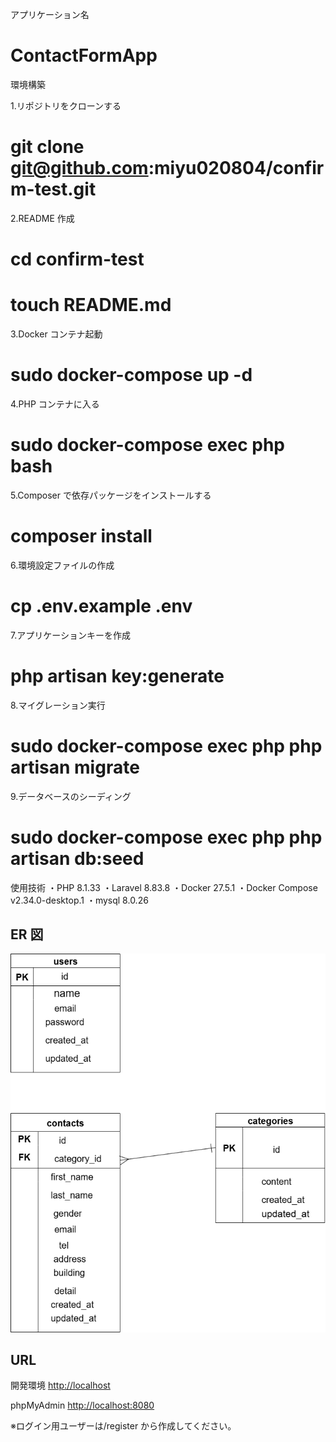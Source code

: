 アプリケーション名

# ContactFormApp

環境構築

1.リポジトリをクローンする

# git clone git@github.com:miyu020804/confirm-test.git

2.README 作成

# cd confirm-test

# touch README.md

3.Docker コンテナ起動

# sudo docker-compose up -d

4.PHP コンテナに入る

# sudo docker-compose exec php bash

5.Composer で依存パッケージをインストールする

# composer install

6.環境設定ファイルの作成

# cp .env.example .env

7.アプリケーションキーを作成

# php artisan key:generate

8.マイグレーション実行

# sudo docker-compose exec php php artisan migrate

9.データベースのシーディング

# sudo docker-compose exec php php artisan db:seed

使用技術
・PHP 8.1.33
・Laravel 8.83.8
・Docker 27.5.1
・Docker Compose v2.34.0-desktop.1
・mysql 8.0.26

## ER 図

![ER図](README_assets/er.png)

## URL

開発環境
<http://localhost>

phpMyAdmin
<http://localhost:8080>

※ログイン用ユーザーは/register から作成してください。
